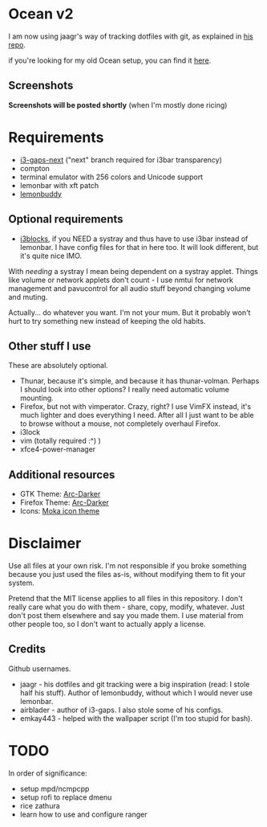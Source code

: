 # Ocean v2

I am now using jaagr's way of tracking dotfiles with git, as explained in [his repo](https://github.com/jaagr/dots).

if you're looking for my old Ocean setup, you can find it [here](https://github.com/suchtie/dotfiles-legacy).

## Screenshots

**Screenshots will be posted shortly** (when I'm mostly done ricing)

# Requirements

- [i3-gaps-next](https://github.com/Airblader/i3) ("next" branch required for i3bar transparency)
- compton
- terminal emulator with 256 colors and Unicode support
- lemonbar with xft patch
- [lemonbuddy](https://github.com/jaagr/lemonbuddy)

## Optional requirements

- [i3blocks](https://github.com/vivien/i3blocks), if you NEED a systray and thus have to use i3bar instead of lemonbar. I have config files for that in here too. It will look different, but it's quite nice IMO.

With *needing* a systray I mean being dependent on a systray applet. Things like volume or network
applets don't count - I use nmtui for network management and pavucontrol for all audio stuff
beyond changing volume and muting.

Actually... do whatever you want. I'm not your mum. But it probably won't hurt to try something new instead of keeping the old habits.


## Other stuff I use

These are absolutely optional.

- Thunar, because it's simple, and because it has thunar-volman. Perhaps I should look into other options? I really need automatic volume mounting.
- Firefox, but not with vimperator. Crazy, right? I use VimFX instead, it's much lighter and does everything I need. After all I just want to be able to browse without a mouse, not completely overhaul Firefox.
- i3lock
- vim (totally required :^) )
- xfce4-power-manager

## Additional resources

- GTK Theme: [Arc-Darker](https://github.com/horst3180/Arc-theme)
- Firefox Theme: [Arc-Darker](https://github.com/horst3180/arc-firefox-theme)
- Icons: [Moka icon theme](http://snwh.org/moka/download/moka-icon-theme)


# Disclaimer

Use all files at your own risk. I'm not responsible if you broke
something because you just used the files as-is, without modifying them
to fit your system.

Pretend that the MIT license applies to all files in this repository. I don't really care what
you do with them - share, copy, modify, whatever. Just don't post them elsewhere and say you made them.
I use material from other people too, so I don't want to actually apply a license.

## Credits

Github usernames.

- jaagr - his dotfiles and git tracking were a big inspiration (read: I stole half his stuff). Author of lemonbuddy, without which I would never use lemonbar.
- airblader - author of i3-gaps. I also stole some of his configs.
- emkay443 - helped with the wallpaper script (I'm too stupid for bash).

# TODO

In order of significance:

- setup mpd/ncmpcpp
- setup rofi to replace dmenu
- rice zathura
- learn how to use and configure ranger
